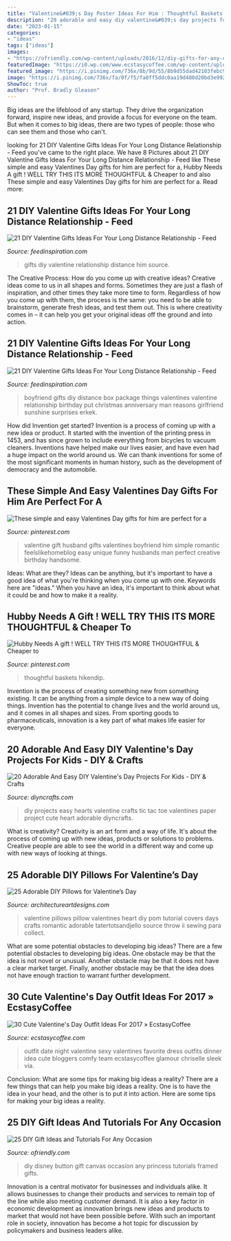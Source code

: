 ```yaml
---
title: "Valentine&#039;s Day Poster Ideas For Him : Thoughtful Baskets Hikendip"
description: "20 adorable and easy diy valentine&#039;s day projects for kids"
date: "2023-01-15"
categories:
- "ideas"
tags: ["ideas"]
images:
- "https://ofriendly.com/wp-content/uploads/2016/12/diy-gifts-for-any-occasion/22-diy-gifts-for-any-occasion.jpg"
featuredImage: "https://i0.wp.com/www.ecstasycoffee.com/wp-content/uploads/2016/12/Valentines-Day-Date-Night-Outfit-Ideas.jpg?resize=683%2C1024"
featured_image: "https://i.pinimg.com/736x/8b/9d/55/8b9d55dad42103febc942c52dcac40fa.jpg"
image: "https://i.pinimg.com/736x/fa/0f/f5/fa0ff5ddc0aa19d480d20bd3e99266d6.jpg"
ShowToc: true
author: "Prof. Bradly Gleason"
---
```



Big ideas are the lifeblood of any startup. They drive the organization forward, inspire new ideas, and provide a focus for everyone on the team. But when it comes to big ideas, there are two types of people: those who can see them and those who can't. 

	

		
looking for 21 DIY Valentine Gifts Ideas For Your Long Distance Relationship - Feed you've came to the right place. We have 8 Pictures about 21 DIY Valentine Gifts Ideas For Your Long Distance Relationship - Feed like These simple and easy Valentines Day gifts for him are perfect for a, Hubby Needs A gift ! WELL TRY THIS ITS MORE THOUGHTFUL &amp; Cheaper to and also These simple and easy Valentines Day gifts for him are perfect for a. Read more:
		
    
## 21 DIY Valentine Gifts Ideas For Your Long Distance Relationship - Feed

<img loading=lazy src="http://feedinspiration.com/wp-content/uploads/2016/12/Diy-Gifts-For-Him.jpg" onerror="this.onerror=null;this.src='https://tse3.mm.bing.net/th?id=OIP.rSoRMctrLxJJaGzx519IIwHaJ3&amp;pid=15.1';" alt="21 DIY Valentine Gifts Ideas For Your Long Distance Relationship - Feed">

_Source: feedinspiration.com_

>gifts diy valentine relationship distance him source. 

	

The Creative Process: How do you come up with creative ideas?
Creative ideas come to us in all shapes and forms. Sometimes they are just a flash of inspiration, and other times they take more time to form. Regardless of how you come up with them, the process is the same: you need to be able to brainstorm, generate fresh ideas, and test them out. This is where creativity comes in – it can help you get your original ideas off the ground and into action.

    
## 21 DIY Valentine Gifts Ideas For Your Long Distance Relationship - Feed

<img loading=lazy src="http://feedinspiration.com/wp-content/uploads/2016/12/Long-Distance-Boyfriend-Gifts.jpg" onerror="this.onerror=null;this.src='https://tse1.mm.bing.net/th?id=OIP.RKVqmqdzYINvoh815rt4dAHaJ_&amp;pid=15.1';" alt="21 DIY Valentine Gifts Ideas For Your Long Distance Relationship - Feed">

_Source: feedinspiration.com_

>boyfriend gifts diy distance box package things valentines valentine relationship birthday put christmas anniversary man reasons girlfriend sunshine surprises erkek. 

	

How did Invention get started?
Invention is a process of coming up with a new idea or product. It started with the invention of the printing press in 1453, and has since grown to include everything from bicycles to vacuum cleaners. Inventions have helped make our lives easier, and have even had a huge impact on the world around us. We can thank inventions for some of the most significant moments in human history, such as the development of democracy and the automobile.

    
## These Simple And Easy Valentines Day Gifts For Him Are Perfect For A

<img loading=lazy src="https://i.pinimg.com/736x/fa/0f/f5/fa0ff5ddc0aa19d480d20bd3e99266d6.jpg" onerror="this.onerror=null;this.src='https://tse3.mm.bing.net/th?id=OIP.0isU22mDB9lUuRZ3VSshhAHaLH&amp;pid=15.1';" alt="These simple and easy Valentines Day gifts for him are perfect for a">

_Source: pinterest.com_

>valentine gift husband gifts valentines boyfriend him simple romantic feelslikehomeblog easy unique funny husbands man perfect creative birthday handsome. 

	

Ideas: What are they?
Ideas can be anything, but it's important to have a good idea of what you're thinking when you come up with one. Keywords here are "ideas." When you have an idea, it's important to think about what it could be and how to make it a reality.

    
## Hubby Needs A Gift ! WELL TRY THIS ITS MORE THOUGHTFUL &amp; Cheaper To

<img loading=lazy src="https://i.pinimg.com/736x/8b/9d/55/8b9d55dad42103febc942c52dcac40fa.jpg" onerror="this.onerror=null;this.src='https://tse4.mm.bing.net/th?id=OIP.kqfDuLe1ewx1jpihsPPp8gHaJ4&amp;pid=15.1';" alt="Hubby Needs A gift ! WELL TRY THIS ITS MORE THOUGHTFUL &amp; Cheaper to">

_Source: pinterest.com_

>thoughtful baskets hikendip. 

	

Invention is the process of creating something new from something existing. It can be anything from a simple device to a new way of doing things. Invention has the potential to change lives and the world around us, and it comes in all shapes and sizes. From sporting goods to pharmaceuticals, innovation is a key part of what makes life easier for everyone.

    
## 20 Adorable And Easy DIY Valentine&#039;s Day Projects For Kids - DIY &amp; Crafts

<img loading=lazy src="https://www.diyncrafts.com/wp-content/uploads/2017/02/14-tic-tac-toe-hearts.jpg" onerror="this.onerror=null;this.src='https://tse2.mm.bing.net/th?id=OIP.o82lQgZk7u4FjjeTGlttugHaM7&amp;pid=15.1';" alt="20 Adorable And Easy DIY Valentine&#039;s Day Projects For Kids - DIY &amp; Crafts">

_Source: diyncrafts.com_

>diy projects easy hearts valentine crafts tic tac toe valentines paper project cute heart adorable diyncrafts. 

	

What is creativity?
Creativity is an art form and a way of life. It's about the process of coming up with new ideas, products or solutions to problems. Creative people are able to see the world in a different way and come up with new ways of looking at things.

    
## 25 Adorable DIY Pillows For Valentine’s Day

<img loading=lazy src="http://www.architectureartdesigns.com/wp-content/uploads/2014/01/2526.jpg" onerror="this.onerror=null;this.src='https://tse3.mm.bing.net/th?id=OIP.gEHvIfITzZMEfee3-IFQhwHaLL&amp;pid=15.1';" alt="25 Adorable DIY Pillows for Valentine’s Day">

_Source: architectureartdesigns.com_

>valentine pillows pillow valentines heart diy pom tutorial covers days crafts romantic adorable tatertotsandjello source throw ii sewing para collect. 

	

What are some potential obstacles to developing big ideas?
There are a few potential obstacles to developing big ideas. One obstacle may be that the idea is not novel or unusual. Another obstacle may be that it does not have a clear market target. Finally, another obstacle may be that the idea does not have enough traction to warrant further development.

    
## 30 Cute Valentine&#039;s Day Outfit Ideas For 2017 » EcstasyCoffee

<img loading=lazy src="https://i0.wp.com/www.ecstasycoffee.com/wp-content/uploads/2016/12/Valentines-Day-Date-Night-Outfit-Ideas.jpg?resize=683%2C1024" onerror="this.onerror=null;this.src='https://tse4.mm.bing.net/th?id=OIP.U2EXczDfYQO_KNw0VzgikgHaLG&amp;pid=15.1';" alt="30 Cute Valentine&#039;s Day Outfit Ideas For 2017 » EcstasyCoffee">

_Source: ecstasycoffee.com_

>outfit date night valentine sexy valentines favorite dress outfits dinner idea cute bloggers comfy team ecstasycoffee glamour chriselle sleek via. 

	

Conclusion: What are some tips for making big ideas a reality?
There are a few things that can help you make big ideas a reality. One is to have the idea in your head, and the other is to put it into action. Here are some tips for making your big ideas a reality.

    
## 25 DIY Gift Ideas And Tutorials For Any Occasion

<img loading=lazy src="https://ofriendly.com/wp-content/uploads/2016/12/diy-gifts-for-any-occasion/22-diy-gifts-for-any-occasion.jpg" onerror="this.onerror=null;this.src='https://tse4.mm.bing.net/th?id=OIP.kndkNWg1uHipjIcviYXIfgHaJ4&amp;pid=15.1';" alt="25 DIY Gift Ideas and Tutorials For Any Occasion">

_Source: ofriendly.com_

>diy disney button gift canvas occasion any princess tutorials framed gifts. 

	

Innovation is a central motivator for businesses and individuals alike. It allows businesses to change their products and services to remain top of the line while also meeting customer demand. It is also a key factor in economic development as innovation brings new ideas and products to market that would not have been possible before. With such an important role in society, innovation has become a hot topic for discussion by policymakers and business leaders alike.

